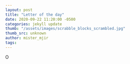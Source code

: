 ```yaml
---
layout: post
title: "Letter of the day"
date: 2020-09-22 11:20:00 -0500
categories: jekyll update
thumb: "/assets/images/scrabble_blocks_scrambled.jpg"
thumb_src: unknown
author: mister_mjir
tags:
---
```

O
